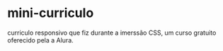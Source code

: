 # mini-curriculo
curriculo responsivo que fiz durante a imerssão CSS, um curso gratuito oferecido pela a Alura.

